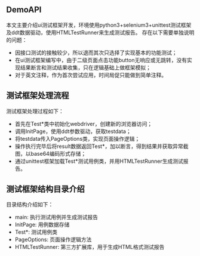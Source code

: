 ## DemoAPI
本文主要介绍ui测试框架开发，环境使用python3+selenium3+unittest测试框架及ddt数据驱动，使用HTMLTestRunner来生成测试报告。
存在以下需要单独说明的问题：
* 因接口测试的接触较少，所以退而其次只选择了实现基本的功能测试；
* 在ui测试框架编写中，由于二级页面点击功能button无响应或无跳转，没有实现结果断言和测试结果收集，只在逻辑基础上做框架模拟；
* 对于英文注释，作为首次尝试应用，时间局促只能做到简单注释。

## 测试框架处理流程
测试框架处理过程如下：
* 首先在Test*类中初始化webdriver，创建新的浏览器访问；
* 调用InitPage，使用ddt参数驱动，获取testdata；
* 将testdata传入PageOptions类，实现页面操作逻辑；
* 操作执行完毕后将result数据返回Test*，加以断言，得到结果并获取异常截图，以base64编码形式存储；
* 通过unittest框架加载Test*测试用例类，并用HTMLTestRunner生成测试报告。

## 测试框架结构目录介绍
目录结构介绍如下：
* main:                     执行测试用例并生成测试报告
* InitPage:                 用例数据存储
* Test*:                    测试用例类
* PageOptions:              页面操作逻辑方法
* HTMLTestRunner:           第三方扩展库，用于生成HTML格式测试报告
